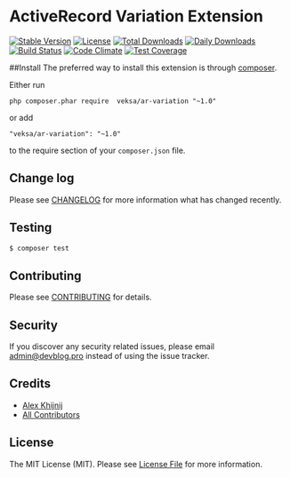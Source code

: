 # ActiveRecord Variation Extension

[![Stable Version](https://poser.pugx.org/veksa/ar-variation/v/stable)](https://packagist.org/packages/veksa/ar-variation)
[![License](https://poser.pugx.org/veksa/ar-variation/license)](https://packagist.org/packages/veksa/ar-variation)
[![Total Downloads](https://poser.pugx.org/veksa/ar-variation/downloads)](https://packagist.org/packages/veksa/ar-variation)
[![Daily Downloads](https://poser.pugx.org/veksa/ar-variation/d/daily)](https://packagist.org/packages/veksa/ar-variation)
[![Build Status](https://travis-ci.org/veksa/ar-variation.svg)](https://travis-ci.org/veksa/ar-variation)
[![Code Climate](https://codeclimate.com/github/veksa/ar-variation/badges/gpa.svg)](https://codeclimate.com/github/veksa/ar-variation)
[![Test Coverage](https://codeclimate.com/github/veksa/ar-variation/badges/coverage.svg)](https://codeclimate.com/github/veksa/ar-variation/coverage)

##Install
The preferred way to install this extension is through [composer](http://getcomposer.org/download/).

Either run

```
php composer.phar require  veksa/ar-variation "~1.0"
```

or add

```
"veksa/ar-variation": "~1.0"
```

to the require section of your `composer.json` file.

## Change log

Please see [CHANGELOG](CHANGELOG.md) for more information what has changed recently.

## Testing

``` bash
$ composer test
```

## Contributing

Please see [CONTRIBUTING](CONTRIBUTING.md) for details.

## Security

If you discover any security related issues, please email admin@devblog.pro instead of using the issue tracker.

## Credits

- [Alex Khijnij](https://github.com/veksa)
- [All Contributors](../../contributors)

## License

The MIT License (MIT). Please see [License File](LICENSE.md) for more information.
